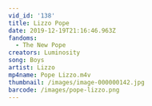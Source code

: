 ```yaml
---
vid_id: '138'
title: Lizzo Pope
date: 2019-12-19T21:16:46.963Z
fandoms:
  - The New Pope
creators: Luminosity
song: Boys
artist: Lizzo
mp4name: Pope Lizzo.m4v
thumbnail: /images/image-000000142.jpg
barcode: /images/pope-lizzo.png
---
```


